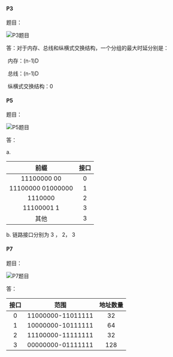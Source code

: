 #### P3

题目：

![P3题目](/img/P3.png)

答：对于内存、总线和纵横式交换结构，一个分组的最大时延分别是：

​		内存：(n-1)D

​		总线：(n-1)D

​		纵横式交换结构：0

#### P5

题目：

![P5题目](/img/P5.png)

答：

a.

|       前缀        | 接口 |
| :---------------: | :--: |
|    11100000 00    |  0   |
| 11100000 01000000 |  1   |
|      1110000      |  2   |
|    11100001 1     |  3   |
|       其他        |  3   |

b. 链路接口分别为 3 ， 2， 3



#### P7

题目：

![P7题目](/img/P7.png)

答：

| 接口 |       范围        | 地址数量 |
| :--: | :---------------: | :------: |
|  0   | 11000000-11011111 |    32    |
|  1   | 10000000-10111111 |    64    |
|  2   | 11100000-11111111 |    32    |
|  3   | 00000000-01111111 |   128    |

